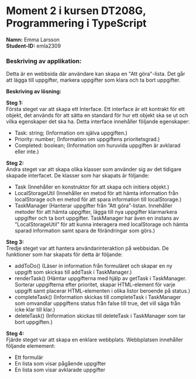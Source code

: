 # Moment 2 i kursen DT208G, Programmering i TypeScript
**Namn:** Emma Larsson\
**Student-ID:** emla2309

### Beskriving av applikation:

Detta är en webbsida där användare kan skapa en "Att göra"-lista. Det går att lägga till uppgifter, markera uppgifter som klara och ta bort uppgifter.

**Beskriving av lösning:**

**Steg 1:**\
Första steget var att skapa ett Interface. Ett interface är ett kontrakt för ett objekt, det används för att sätta en standard för hur ett objekt ska se ut och vilka egenskaper det ska ha. Detta interface innehåller följande egenskaper:
* Task: string; (Information om själva uppgiften.)
* Priority: number; (Information om uppgiftens prioritetsgrad.)
* Completed: boolean; (Information om huruvida uppgiften är avklarad eller inte.)

**Steg 2:**\
Andra steget var att skapa olika klasser som använder sig av det tidigare skapade interfacet. De klasser som har skapats är följande:
* Task (Innehåller en konstruktor för att skapa och initiera objekt.)
* LocalStorageUtil (Innehåller en metod för att hämta information från localStorage och en metod för att spara information till localStorage.)
* TaskManager (Hanterar uppgifter från ”Att göra”-listan. Innehåller metoder för att hämta uppgifter, lägga till nya uppgifter klarmarkera uppgifter och ta bort uppgifter. TaskManager har även en instans av ”LocalStorageUtil” för att kunna interagera med localStorage och hämta sparad information samt spara de förändringar som görs.)

**Steg 3:**\
Tredje steget var att hantera användarinteraktion på webbsidan. De funktioner som har skapats för detta är följande:
* addToDo() (Läser in information från formuläret och skapar en ny uppgift som skickas till addTask i TaskManager.)
* renderTask() (Hämtar uppgifterna med hjälp av getTask i TaskManager. Sorterar uppgifterna efter prioritet, skapar HTML-element för varje uppgift samt placerar HTML-elementen i olika listor beroende på status.)
* completeTask() (Information skickas till completeTask i TaskManager som omvandlar uppgiftens status från false till true, det vill säga från icke klar till klar.)
* deleteTask() (Information skickas till deleteTask i TaskManager som tar bort uppgiften.)

**Steg 4:**\
Fjärde steget var att skapa en enklare webbplats. Webbplatsen innehåller följande elemement:

* Ett formulär
* En lista som visar pågående uppgifter
* En lista som visar avklarade uppgifter
